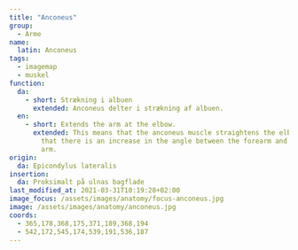 ```yaml
---
title: "Anconeus"
group:
  - Arme
name:
  latin: Anconeus
tags:
  - imagemap
  - muskel
function:
  da:
    - short: Strækning i albuen
      extended: Anconeus delter i strækning af albuen.
  en:
    - short: Extends the arm at the elbow.
      extended: This means that the anconeus muscle straightens the elbow joint such
        that there is an increase in the angle between the forearm and the upper
        arm.
origin:
  da: Epicondylus lateralis
insertion:
  da: Proksimalt på ulnas bagflade
last_modified_at: 2021-03-31T10:19:28+02:00
image_focus: /assets/images/anatomy/focus-anconeus.jpg
image: /assets/images/anatomy/anconeus.jpg
coords:
  - 365,178,368,175,371,189,368,194
  - 542,172,545,174,539,191,536,187
---
```

